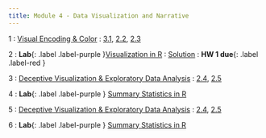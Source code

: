 ```yaml
---
title: Module 4 - Data Visualization and Narrative
---
```


1
: [Visual Encoding & Color](#)
  : [3.1](#), [2.2](#), [2.3](#)

2
: **Lab**{: .label .label-purple }[Visualization in R](#)
  : [Solution](#)
: **HW 1 due**{: .label .label-red }

3
: [Deceptive Visualization & Exploratory Data Analysis](#)
  : [2.4](#), [2.5](#)

4
: **Lab**{: .label .label-purple } [Summary Statistics in R](#)

5
: [Deceptive Visualization & Exploratory Data Analysis](#)
  : [2.4](#), [2.5](#)

6
: **Lab**{: .label .label-purple } [Summary Statistics in R](#)